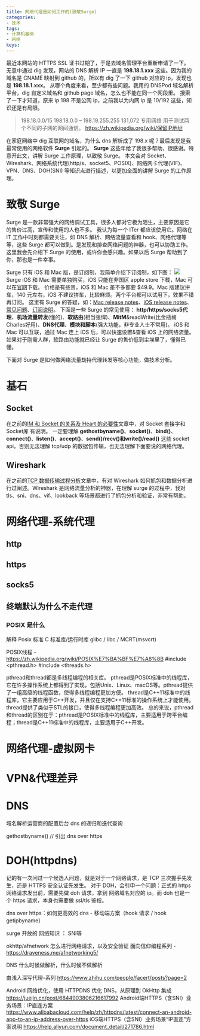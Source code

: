 ```yaml
---
title: 网络代理是如何工作的(致敬Surge)
categories:
- 技术
tags:
- 计算机基础
- 网络
keys: 
---
```


最近本网站的 HTTPS SSL 证书过期了，于是去域名管理平台重新申请了一下。
无意中通过 dig 发现，网站的 DNS 解析 IP 一直是 **198.18.1.xxx** 这些。因为我的域名是 CNAME 映射到 github 的，所以有 dig 了一下 github 对应的 ip，发现也是 **198.18.1.xxx**。
从哪个角度来看，至少都有些问题。我用的 DNSPod 域名解析平台，dig 自定义域名和 github page 域名，怎么也不能在同一个网段里。
搜索了一下才知道，原来 ip 198 不是公网 ip，之前我以为内网 ip 是 10/192 这些，知识还是有局限。
> 198.18.0.0/15  198.18.0.0 – 198.19.255.255  131,072  专用网络  用于测试两个不同的子网的网间通信。
> https://zh.wikipedia.org/wiki/保留IP地址

在家庭网络中 dig 互联网的域名，为什么 dns 解析成了 198.x 呢？最后发现是我最常使用的网络软件 **Surge** 引起的。
**Surge** 这些年给了我很多帮助，很感谢。特意开此文，讲解 Surge 工作原理，以致敬 Surge。
本文会对 Socket、Wireshark、网络系统代理(http/s、socket5、POSIX)、网络网卡代理(VIF)、VPN、DNS、DOH(SNI) 等知识点进行描述，以更加全面的讲解 Surge 的工作原理。

# 致敬 Surge 

Surge 是一款非常强大的网络调试工具，很多人都对它极为陌生，主要原因是它的售价过高，宣传和使用的人也不多。
我认为每一个 ITer 都应该使用它。网络在 IT 工作中时刻都需要关注，如 DNS 解析、网络流量查看和 hook、网络代理等等，这些 Surge 都可以做到。是发现和排查网络问题的神器，也可以协助工作。
这里我会先介绍下 Surge 的使用，或许你会感兴趣。如果以后 Surge 帮助到了你，那也是一件幸事。

<!-- more -->

Surge 只有 iOS 和 Mac 版，是订阅制，我简单介绍下订阅制，如下图：
![](https://cdn.jsdelivr.net/gh/yigegongjiang/image_space@main/blog_img/202304160218073.png)
Surge iOS 和 Mac 需要单独购买，iOS 只能在非国区 apple store 下载，Mac 可以在[官网](https://nssurge.com)下载。
价格是有些贵，iOS 和 Mac 差不多都要 $49.9。Mac 版建议拼车，140 元左右，iOS 不建议拼车，比较麻烦。两个平台都可以试用下，效果不错再订阅。
这里有 Surge 的答疑，如：[Mac release notes](https://kb.nssurge.com/surge-knowledge-base/v/zh/release-notes/surge-mac-5)、[iOS release notes](https://kb.nssurge.com/surge-knowledge-base/v/zh/release-notes/surge-ios)、[常见问题](https://kb.nssurge.com/surge-knowledge-base/v/zh/license/pre-sale)、[订阅说明](https://kb.nssurge.com/surge-knowledge-base/v/zh/license/ios-fus)。
下面是一些 Surge 的常见使用：
**http/https/socks5代理**、**机场流量转发**(懂的)、**软路由**(相当强悍)、**MitM**&readWrite(比金瓶梅Charles好用)、**DNS代理**、**模块和脚本**(强大功能，非专业人士不常用)。
iOS 和 Mac 可以互联，通过 Mac 连上 iOS 后，可以快速设置&查看 iOS 上的网络流量。
如果对于刚需人群，软路由功能就已经让 Surge 的售价低到尘埃里了，懂得已懂。

下面对 Surge 是如何做网络流量劫持代理转发等核心功能，做技术分析。

# 基石

## Socket

在之前的[IM 和 Socket 的关系及 Heart 的必要性](https://www.yigegongjiang.com/2020/IM%E5%92%8CSocket%E7%9A%84%E5%85%B3%E7%B3%BB%E5%8F%8AHeart%E7%9A%84%E5%BF%85%E8%A6%81%E6%80%A7/)文章中，对 Socket 套接字和 Socket库 有说明。
一定要理解 **gethostbyname()**、**socket()**、**bind()**、**connect()**、**listen()**、**accept()**、**send()/recv()和write()/read()** 这些 socket api，否则无法理解 tcp/udp 的数据包传输，也无法理解下面要说的网络代理。

## Wireshark

在之前的[TCP 数据传输过程分析](https://www.yigegongjiang.com/2020/TCP%20%E6%95%B0%E6%8D%AE%E4%BC%A0%E8%BE%93%E8%BF%87%E7%A8%8B%E5%88%86%E6%9E%90/)文章中，有对 Wireshark 如何抓包和数据分析进行过阐述。Wireshark 是网络流量分析的神器，在理解 surge 的过程中，我对 tls、sni、dns、vif、lookback 等场景都进行了抓包分析和验证，非常有帮助。

# 网络代理-系统代理

## http

## https

## socks5

## 终端默认为什么不走代理

### POSIX 是什么

解释 Posix 标准
C 标准库/运行时库
glibc / libc / MCRT(msvcrt)

POSIX线程 - https://zh.wikipedia.org/wiki/POSIX%E7%BA%BF%E7%A8%8B
\#include <pthread.h>
\#include <threads.h>

pthread和thread都是多线程编程的相关库。
pthread是POSIX标准中的线程库，它在许多操作系统上都得到了实现，包括Unix、Linux、macOS等。pthread提供了一组高级的线程函数，使得多线程编程更加方便。
thread是C++11标准中的线程库，它主要应用于C++开发，并且仅在支持C++11标准的操作系统上才能使用。thread提供了类似于STL的接口，使得多线程编程更加高效。
总的来说，pthread和thread的区别在于：pthread是POSIX标准中的线程库，主要适用于跨平台编程；thread是C++11标准中的线程库，主要适用于C++开发。

# 网络代理-虚拟网卡

# VPN&代理差异

# DNS

域名解析运营商的配置后台
dns 的递归和迭代查询

gethostbyname()
// 引出 dns over https

# DOH(httpdns)
记的有一次问过一个候选人问题，就是对于一个网络请求，是 TCP 三次握手先发生，还是 HTTPS 安全认证先发生。
对于 DOH，会引申一个问题：正式的 https 网络请求发出前，需要先做 doh 请求，拿到 网络域名对应的 ip。而 doh 也是一个 https 请求，本身也需要做 ssl/tls 鉴权。

dns over https：如何更高效的 dns - 移动端方案（hook 请求 / hook getipbyname）

surge 开放的 网络知识 ： SNI等

okhttp/afnetwork 怎么进行网络请求，以及安全验证
面向信仰编程系列 - https://draveness.me/afnetworking5/

DNS 什么时候做解析，什么时候不做解析

由浅入深写代理-系列
https://www.zhihu.com/people/facert/posts?page=2


Android 网络优化，使用 HTTPDNS 优化 DNS，从原理到 OkHttp 集成
https://juejin.cn/post/6844903806216617992
Android端HTTPS（含SNI）业务场景：IP直连方案
https://www.alibabacloud.com/help/zh/httpdns/latest/connect-an-android-app-to-an-ip-address-over-https
iOS端HTTPS（含SNI）业务场景“IP直连”方案说明
https://help.aliyun.com/document_detail/271786.html
